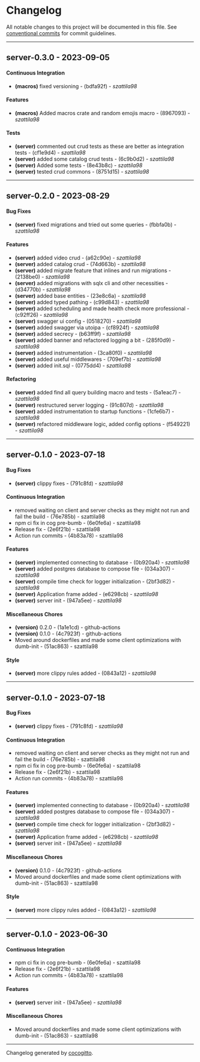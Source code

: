 # Changelog
All notable changes to this project will be documented in this file. See [conventional commits](https://www.conventionalcommits.org/) for commit guidelines.

- - -
## server-0.3.0 - 2023-09-05
#### Continuous Integration
- **(macros)** fixed versioning - (bdfa92f) - *szattila98*
#### Features
- **(macros)** Added macros crate and random emojis macro - (8967093) - *szattila98*
#### Tests
- **(server)** commented out crud tests as these are better as integration tests - (cf1e9d4) - *szattila98*
- **(server)** added some catalog crud tests - (6c9b0d2) - *szattila98*
- **(server)** Added some tests - (8e43b8c) - *szattila98*
- **(server)** tested crud commons - (8751d15) - *szattila98*

- - -

## server-0.2.0 - 2023-08-29
#### Bug Fixes
- **(server)** fixed migrations and tried out some queries - (fbbfa0b) - *szattila98*
#### Features
- **(server)** added video crud - (a62c90e) - *szattila98*
- **(server)** added catalog crud - (74d663b) - *szattila98*
- **(server)** added migrate feature that inlines and run migrations - (2138be0) - *szattila98*
- **(server)** added migrations with sqlx cli and other necessities - (d34770b) - *szattila98*
- **(server)** added base entities - (23e8c6a) - *szattila98*
- **(server)** added typed pathing - (c99d843) - *szattila98*
- **(server)** added scheduling and made health check more professional - (c92ff26) - *szattila98*
- **(server)** swagger ui config - (0518270) - *szattila98*
- **(server)** added swagger via utoipa - (cf8924f) - *szattila98*
- **(server)** added secrecy - (b63ff9f) - *szattila98*
- **(server)** added banner and refactored logging a bit - (285f0d9) - *szattila98*
- **(server)** added instrumentation - (3ca80f0) - *szattila98*
- **(server)** added useful middlewares - (709ef7b) - *szattila98*
- **(server)** added init.sql - (0775dd4) - *szattila98*
#### Refactoring
- **(server)** added find all query building macro and tests - (5a1eac7) - *szattila98*
- **(server)** restructured server logging - (91c807d) - *szattila98*
- **(server)** added instrumentation to startup functions - (1cfe6b7) - *szattila98*
- **(server)** refactored middleware logic, added config options - (f549221) - *szattila98*

- - -

## server-0.1.0 - 2023-07-18
#### Bug Fixes
- **(server)** clippy fixes - (791c8fd) - *szattila98*
#### Continuous Integration
- removed waiting on client and server checks as they might not run and fail the build - (76e785b) - szattila98
- npm ci fix in cog pre-bumb - (6e0fe6a) - szattila98
- Release fix - (2e6f21b) - szattila98
- Action run commits - (4b83a78) - szattila98
#### Features
- **(server)** implemented connecting to database - (0b920a4) - *szattila98*
- **(server)** added postgres database to compose file - (034a307) - *szattila98*
- **(server)** compile time check for logger initialization - (2bf3d82) - *szattila98*
- **(server)** Application frame added - (e6298cb) - *szattila98*
- **(server)** server init - (947a5ee) - *szattila98*
#### Miscellaneous Chores
- **(version)** 0.2.0 - (1a1e1cd) - github-actions
- **(version)** 0.1.0 - (4c7923f) - github-actions
- Moved around dockerfiles and made some client optimizations with dumb-init - (51ac863) - szattila98
#### Style
- **(server)** more clippy rules added - (0843a12) - *szattila98*

- - -

## server-0.1.0 - 2023-07-18
#### Bug Fixes
- **(server)** clippy fixes - (791c8fd) - *szattila98*
#### Continuous Integration
- removed waiting on client and server checks as they might not run and fail the build - (76e785b) - szattila98
- npm ci fix in cog pre-bumb - (6e0fe6a) - szattila98
- Release fix - (2e6f21b) - szattila98
- Action run commits - (4b83a78) - szattila98
#### Features
- **(server)** implemented connecting to database - (0b920a4) - *szattila98*
- **(server)** added postgres database to compose file - (034a307) - *szattila98*
- **(server)** compile time check for logger initialization - (2bf3d82) - *szattila98*
- **(server)** Application frame added - (e6298cb) - *szattila98*
- **(server)** server init - (947a5ee) - *szattila98*
#### Miscellaneous Chores
- **(version)** 0.1.0 - (4c7923f) - github-actions
- Moved around dockerfiles and made some client optimizations with dumb-init - (51ac863) - szattila98
#### Style
- **(server)** more clippy rules added - (0843a12) - *szattila98*

- - -

## server-0.1.0 - 2023-06-30
#### Continuous Integration
- npm ci fix in cog pre-bumb - (6e0fe6a) - szattila98
- Release fix - (2e6f21b) - szattila98
- Action run commits - (4b83a78) - szattila98
#### Features
- **(server)** server init - (947a5ee) - *szattila98*
#### Miscellaneous Chores
- Moved around dockerfiles and made some client optimizations with dumb-init - (51ac863) - szattila98

- - -

Changelog generated by [cocogitto](https://github.com/cocogitto/cocogitto).